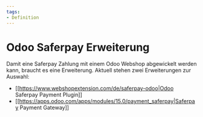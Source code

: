 ```yaml
---
tags:
- Definition
---
```


# Odoo Saferpay Erweiterung

Damit eine Saferpay Zahlung mit einem Odoo Webshop abgewickelt werden kann, braucht es eine Erweiterung. Aktuell stehen zwei Erweiterungen zur Auswahl:

* [[https://www.webshopextension.com/de/saferpay-odoo|Odoo Saferpay Payment Plugin]]
* [[https://apps.odoo.com/apps/modules/15.0/payment_saferpay|Saferpay Payment Gateway]]